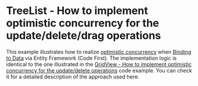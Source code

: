 # TreeList - How to implement optimistic concurrency for the update/delete/drag operations


<p>This example illustrates how to realize <a href="http://en.wikipedia.org/wiki/Optimistic_concurrency_control"><u>optimistic concurrency</u></a> when <a href="http://documentation.devexpress.com/#AspNet/CustomDocument16238"><u>Binding to Data</u></a> via Entity Framework (Code First). The implementation logic is identical to the one illustrated in the <a href="https://www.devexpress.com/Support/Center/p/E5125">GridView - How to implement optimistic concurrency for the update/delete operations</a> code example. You can check it for a detailed description of the approach used here.</p>

<br/>


